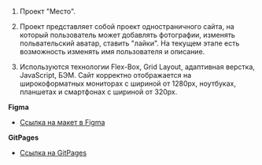 1) Проект "Место".

2) Проект представляет собой проект одностраничного сайта, на который пользователь
может добавлять фотографии, изменять польвательский аватар, ставить "лайки". На текущем
этапе есть возможность изменять имя пользователя и описание.

3) Используются технологии Flex-Box, Grid Layout, адаптивная верстка, JavaScript, БЭМ.
Сайт корректно отображается на широкоформатных мониторах с шириной от 1280px, ноутбуках,
планшетах и смартфонах с шириной от 320px.



**Figma**

* [Ссылка на макет в Figma](https://www.figma.com/file/2cn9N9jSkmxD84oJik7xL7/JavaScript.-Sprint-4?node-id=0%3A1)

**GitPages**

* [Ссылка на GitPages](https://agentx477.github.io/mesto/)


















